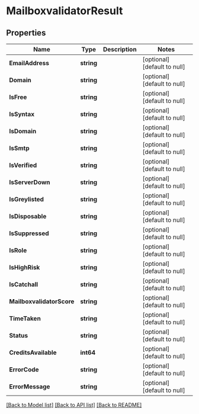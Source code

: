 # MailboxvalidatorResult

## Properties
Name | Type | Description | Notes
------------ | ------------- | ------------- | -------------
**EmailAddress** | **string** |  | [optional] [default to null]
**Domain** | **string** |  | [optional] [default to null]
**IsFree** | **string** |  | [optional] [default to null]
**IsSyntax** | **string** |  | [optional] [default to null]
**IsDomain** | **string** |  | [optional] [default to null]
**IsSmtp** | **string** |  | [optional] [default to null]
**IsVerified** | **string** |  | [optional] [default to null]
**IsServerDown** | **string** |  | [optional] [default to null]
**IsGreylisted** | **string** |  | [optional] [default to null]
**IsDisposable** | **string** |  | [optional] [default to null]
**IsSuppressed** | **string** |  | [optional] [default to null]
**IsRole** | **string** |  | [optional] [default to null]
**IsHighRisk** | **string** |  | [optional] [default to null]
**IsCatchall** | **string** |  | [optional] [default to null]
**MailboxvalidatorScore** | **string** |  | [optional] [default to null]
**TimeTaken** | **string** |  | [optional] [default to null]
**Status** | **string** |  | [optional] [default to null]
**CreditsAvailable** | **int64** |  | [optional] [default to null]
**ErrorCode** | **string** |  | [optional] [default to null]
**ErrorMessage** | **string** |  | [optional] [default to null]

[[Back to Model list]](../README.md#documentation-for-models) [[Back to API list]](../README.md#documentation-for-api-endpoints) [[Back to README]](../README.md)

